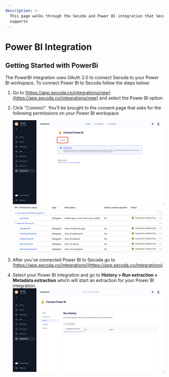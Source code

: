 ```yaml
---
description: >-
  This page walks through the Secoda and Power BI integration that Secoda
  supports
---
```


# Power BI Integration

## **Getting Started with PowerBi** <a href="#h_3a4bfd6458" id="h_3a4bfd6458"></a>

The PowerBI integration uses OAuth 2.0 to connect Secoda to your Power BI workspace. To connect Power BI to Secoda follow the steps below:

1. Go to [https://app.secoda.co/integrations/new](https://app.secoda.co/integrations/new) and select the Power BI option
2.  Click "Connect". You'll be brought to the consent page that asks for the following permissions on your Power BI workspace&#x20;

    ![](<../.gitbook/assets/image (2).png>)![](<../.gitbook/assets/Screen Shot 2022-04-21 at 12.17.05 PM.png>)
3. After you've connected Power BI to Secoda go to [https://app.secoda.co/integrations](https://app.secoda.co/integrations)
4. Select your Power BI integration and go to **History > Run extraction > Metadata extraction** which will start an extraction for your Power BI integration. ![](<../.gitbook/assets/image (4).png>)
